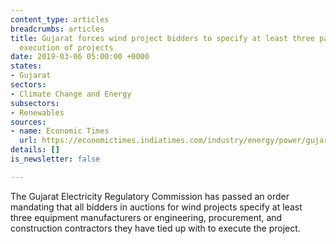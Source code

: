 ```yaml
---
content_type: articles
breadcrumbs: articles
title: Gujarat forces wind project bidders to specify at least three partners for
  execution of projects
date: 2019-03-06 05:00:00 +0000
states:
- Gujarat
sectors:
- Climate Change and Energy
subsectors:
- Renewables
sources:
- name: Economic Times
  url: https://economictimes.indiatimes.com/industry/energy/power/gujarat-mandates-epc-oem-details-in-wind-bids/articleshow/68194260.cms
details: []
is_newsletter: false

---
```

The Gujarat Electricity Regulatory Commission has passed an order mandating that all bidders in auctions for wind projects specify at least three equipment manufacturers or engineering, procurement, and construction contractors they have tied up with to execute the project.
